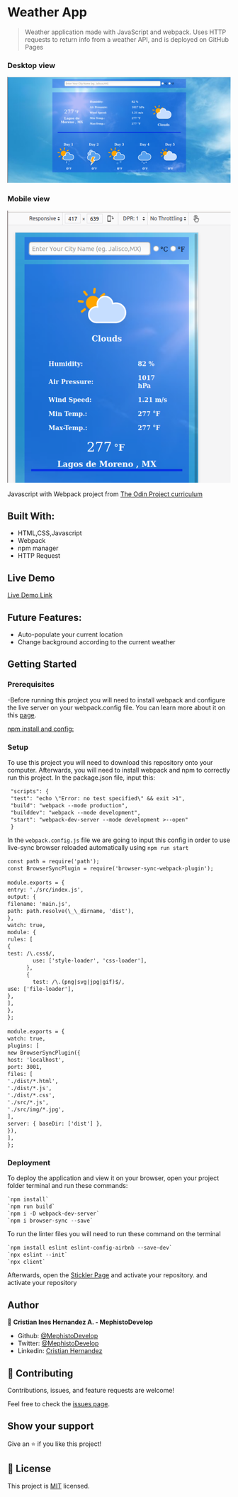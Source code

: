 # Weather App

> Weather application made with JavaScript and webpack. Uses HTTP requests to return info from a weather API, and is deployed on GitHub Pages


### Desktop view

![screenshot](./dist/img/desktop.png)

### Mobile view

![screenshot](./dist/img/mobile.png)

Javascript with Webpack project from [The Odin Project curriculum](https://www.theodinproject.com/courses/javascript/lessons/working-with-apis)

## Built With:

- HTML,CSS,Javascript
- Webpack
- npm manager
- HTTP Request

## Live Demo

[Live Demo Link](https://mephistodevelop.github.io/WeatherAppExample/)

## Future Features:

- Auto-populate your current location
- Change background according to the current weather

## Getting Started

### Prerequisites

-Before running this project you will need to install webpack and configure the live server on your webpack.config file. You can learn more about it on this [page](https://webpack.js.org/guides/installation/).

[npm install and config: ](https://docs.npmjs.com/cli/install)

### Setup

To use this project you will need to download this repository onto your computer. Afterwards, you will need to install webpack and npm to correctly run this project. In the package.json file, input this:

```
 "scripts": {
 "test": "echo \"Error: no test specified\" && exit >1",
 "build": "webpack --mode production",
 "builddev": "webpack --mode development",
 "start": "webpack-dev-server --mode development >--open"
 }
```

In the `webpack.config.js` file we are going to input this config in order to use live-sync browser reloaded automatically using `npm run start`

```
const path = require('path');
const BrowserSyncPlugin = require('browser-sync-webpack-plugin');

module.exports = {
entry: './src/index.js',
output: {
filename: 'main.js',
path: path.resolve(\_\_dirname, 'dist'),
},
watch: true,
module: {
rules: [
{
test: /\.css$/,
        use: ['style-loader', 'css-loader'],
      },
      {
        test: /\.(png|svg|jpg|gif)$/,
use: ['file-loader'],
},
],
},
};

module.exports = {
watch: true,
plugins: [
new BrowserSyncPlugin({
host: 'localhost',
port: 3001,
files: [
'./dist/*.html',
'./dist/*.js',
'./dist/*.css',
'./src/*.js',
'./src/img/*.jpg',
],
server: { baseDir: ['dist'] },
}),
],
};
```

### Deployment

To deploy the application and view it on your browser, open your project folder terminal and run these commands:

```
`npm install`
`npm run build`
`npm i -D webpack-dev-server`
`npm i browser-sync --save`
```

To run the linter files you will need to run these command on the terminal

```
`npm install eslint eslint-config-airbnb --save-dev`
`npx eslint --init`
`npx client`
```
Afterwards, open the [Stickler Page](https://stickler-ci.com/) and activate your repository. and activate your repository

## Author

👤 **Cristian Ines Hernandez A. - MephistoDevelop**

- Github: [@MephistoDevelop](https://github.com/MephistoDevelop)
- Twitter: [@MephistoDevelop](https://twitter.com/MephistoDevelop)
- Linkedin: [Cristian Hernandez](https://www.linkedin.com/in/cristian-hernandez1992/)

## 🤝 Contributing

Contributions, issues, and feature requests are welcome!

Feel free to check the [issues page](issues/).

## Show your support

Give an ⭐️ if you like this project!

## 📝 License

This project is [MIT](lic.url) licensed.
